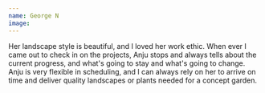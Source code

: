 ```yaml
---
name: George N
image: 
---
```


Her landscape style is beautiful, and I loved her work ethic. When ever I came out to check in on the projects, Anju stops and always tells about the current progress, and what's going to stay and what's going to change. Anju is very flexible in scheduling, and I can always rely on her to arrive on time and deliver quality landscapes or plants needed for a concept garden. 
